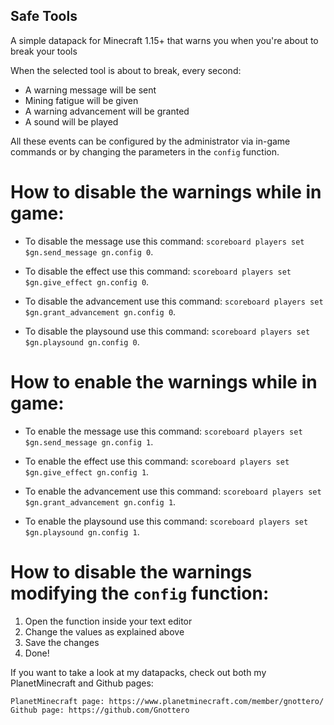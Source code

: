 ## Safe Tools
A simple datapack for Minecraft 1.15+ that warns you when you're about to break your tools 

When the selected tool is about to break, every second:
- A warning message will be sent
- Mining fatigue will be given
- A warning advancement will be granted
- A sound will be played

All these events can be configured by the administrator via in-game commands or by changing the parameters in the `config` function.

# How to disable the warnings while in game:

- To disable the message use this command:
`scoreboard players set $gn.send_message gn.config 0`.

- To disable the effect use this command:
`scoreboard players set $gn.give_effect gn.config 0`.

- To disable the advancement use this command:
`scoreboard players set $gn.grant_advancement gn.config 0`.

- To disable the playsound use this command:
`scoreboard players set $gn.playsound gn.config 0`.


# How to enable the warnings while in game:

- To enable the message use this command:
`scoreboard players set $gn.send_message gn.config 1`.

- To enable the effect use this command:
`scoreboard players set $gn.give_effect gn.config 1`.

- To enable the advancement use this command:
`scoreboard players set $gn.grant_advancement gn.config 1`.

- To enable the playsound use this command:
`scoreboard players set $gn.playsound gn.config 1`.

# How to disable the warnings modifying the `config` function:

1.  Open the function inside your text editor
2.  Change the values as explained above
3.  Save the changes
4.  Done!


If you want to take a look at my datapacks, check out both my PlanetMinecraft and Github pages:

    PlanetMinecraft page: https://www.planetminecraft.com/member/gnottero/
    Github page: https://github.com/Gnottero
